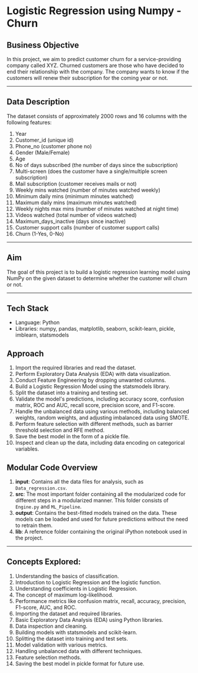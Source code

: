 # Logistic Regression using Numpy - Churn

## Business Objective

In this project, we aim to predict customer churn for a service-providing company called XYZ. Churned customers are those who have decided to end their relationship with the company. The company wants to know if the customers will renew their subscription for the coming year or not.

---

## Data Description

The dataset consists of approximately 2000 rows and 16 columns with the following features:

1. Year
2. Customer_id (unique id)
3. Phone_no (customer phone no)
4. Gender (Male/Female)
5. Age
6. No of days subscribed (the number of days since the subscription)
7. Multi-screen (does the customer have a single/multiple screen subscription)
8. Mail subscription (customer receives mails or not)
9. Weekly mins watched (number of minutes watched weekly)
10. Minimum daily mins (minimum minutes watched)
11. Maximum daily mins (maximum minutes watched)
12. Weekly nights max mins (number of minutes watched at night time)
13. Videos watched (total number of videos watched)
14. Maximum_days_inactive (days since inactive)
15. Customer support calls (number of customer support calls)
16. Churn (1-Yes, 0-No)

---

## Aim

The goal of this project is to build a logistic regression learning model using NumPy on the given dataset to determine whether the customer will churn or not.

---

## Tech Stack

- Language: Python
- Libraries: numpy, pandas, matplotlib, seaborn, scikit-learn, pickle, imblearn, statsmodels

## Approach

1. Import the required libraries and read the dataset.
2. Perform Exploratory Data Analysis (EDA) with data visualization.
3. Conduct Feature Engineering by dropping unwanted columns.
4. Build a Logistic Regression Model using the statsmodels library.
5. Split the dataset into a training and testing set.
6. Validate the model's predictions, including accuracy score, confusion matrix, ROC and AUC, recall score, precision score, and F1-score.
7. Handle the unbalanced data using various methods, including balanced weights, random weights, and adjusting imbalanced data using SMOTE.
8. Perform feature selection with different methods, such as barrier threshold selection and RFE method.
9. Save the best model in the form of a pickle file.
10. Inspect and clean up the data, including data encoding on categorical variables.

## Modular Code Overview

1. **input**: Contains all the data files for analysis, such as `Data_regression.csv`.
2. **src**: The most important folder containing all the modularized code for different steps in a modularized manner. This folder consists of `Engine.py` and `ML_Pipeline`.
3. **output**: Contains the best-fitted models trained on the data. These models can be loaded and used for future predictions without the need to retrain them.
4. **lib**: A reference folder containing the original iPython notebook used in the project.

---

## Concepts Explored:

1. Understanding the basics of classification.
2. Introduction to Logistic Regression and the logistic function.
3. Understanding coefficients in Logistic Regression.
4. The concept of maximum log-likelihood.
5. Performance metrics like confusion matrix, recall, accuracy, precision, F1-score, AUC, and ROC.
6. Importing the dataset and required libraries.
7. Basic Exploratory Data Analysis (EDA) using Python libraries.
8. Data inspection and cleaning.
9. Building models with statsmodels and scikit-learn.
10. Splitting the dataset into training and test sets.
11. Model validation with various metrics.
12. Handling unbalanced data with different techniques.
13. Feature selection methods.
14. Saving the best model in pickle format for future use.

